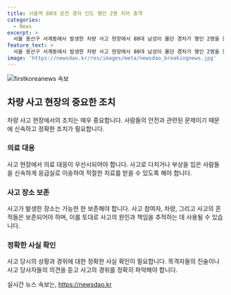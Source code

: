 ```yaml
---
title: 서울역 80대 운전 경차 인도 행인 2명 치어 충격
categories:
  - News
excerpt: >
  서울 용산구 서계동에서 발생한 차량 사고 현장에서 80대 남성이 몰던 경차가 행인 2명을 들이받는 사고가 발생했습니다. 사고를 낸 차량은 주유소 앞에서 행인 1명을 친 뒤 20미터를 이동해 또 다른 행인을 치고 벽을 들이받고 멈추었습니다. 치인 행인 2명은 병원으로 이송되었으나 생명에는 지장이 없는 것으로 알려졌으며, 운전자는 음주 상태는 아니었던 것으로 조사됐습니다.
feature_text: >
  서울 용산구 서계동에서 발생한 차량 사고 현장에서 80대 남성이 몰던 경차가 행인 2명을 들이받는 사고가 발생했습니다. 사고를 낸 차량은 주유소 앞에서 행인 1명을 친 뒤 20미터를 이동해 또 다른 행인을 치고 벽을 들이받고 멈추었습니다. 치인 행인 2명은 병원으로 이송되었으나 생명에는 지장이 없는 것으로 알려졌으며, 운전자는 음주 상태는 아니었던 것으로 조사됐습니다.
image: 'https://newsdao.kr/res/images/meta/newsdao_breakingnews.jpg'
---
```


<p><img src="https://newsdao.kr/res/images/meta/newsdao_breakingnews.jpg" alt="firstkoreanews 속보" /></p>

<h2 data-ke-size="size26">차량 사고 현장의 중요한 조치</h2>

<p data-ke-size="size16">차량 사고 현장에서의 조치는 매우 중요합니다. 사람들의 안전과 관련된 문제이기 때문에 신속하고 정확한 조치가 필요합니다.</p>

<h3>의료 대응</h3>

<p data-ke-size="size16">사고 현장에서 의료 대응이 우선시되어야 합니다. 사고로 다치거나 부상을 입은 사람들을 신속하게 응급실로 이송하여 적절한 치료를 받을 수 있도록 해야 합니다.</p>

<h3>사고 장소 보존</h3>

<p data-ke-size="size16">사고가 발생한 장소는 가능한 한 보존해야 합니다. 사고 참여자, 차량, 그리고 사고의 흔적들은 보존되어야 하며, 이를 토대로 사고의 원인과 책임을 추적하는 데 사용될 수 있습니다.</p>

<h3>정확한 사실 확인</h3>

<p data-ke-size="size16">사고 당시의 상황과 경위에 대한 정확한 사실 확인이 필요합니다. 목격자들의 진술이나 사고 당사자들의 의견을 듣고 사고의 경위를 정확히 파악해야 합니다.</p>
실시간 뉴스 속보는, <a href="https://newsdao.kr" rel="dofollow">https://newsdao.kr</a>


